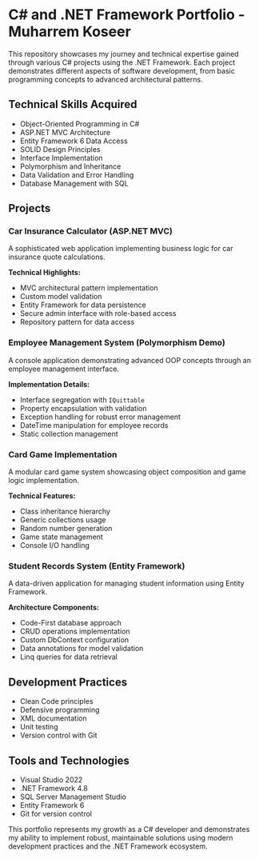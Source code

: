 # C# and .NET Framework Portfolio - Muharrem Koseer

This repository showcases my journey and technical expertise gained through various C# projects using the .NET Framework. Each project demonstrates different aspects of software development, from basic programming concepts to advanced architectural patterns.

## Technical Skills Acquired

- Object-Oriented Programming in C#
- ASP.NET MVC Architecture
- Entity Framework 6 Data Access
- SOLID Design Principles
- Interface Implementation
- Polymorphism and Inheritance
- Data Validation and Error Handling
- Database Management with SQL

## Projects

### Car Insurance Calculator (ASP.NET MVC)

A sophisticated web application implementing business logic for car insurance quote calculations.

**Technical Highlights:**
- MVC architectural pattern implementation
- Custom model validation
- Entity Framework for data persistence
- Secure admin interface with role-based access
- Repository pattern for data access

### Employee Management System (Polymorphism Demo)

A console application demonstrating advanced OOP concepts through an employee management interface.

**Implementation Details:**
- Interface segregation with `IQuittable`
- Property encapsulation with validation
- Exception handling for robust error management
- DateTime manipulation for employee records
- Static collection management

### Card Game Implementation

A modular card game system showcasing object composition and game logic implementation.

**Technical Features:**
- Class inheritance hierarchy
- Generic collections usage
- Random number generation
- Game state management
- Console I/O handling

### Student Records System (Entity Framework)

A data-driven application for managing student information using Entity Framework.

**Architecture Components:**
- Code-First database approach
- CRUD operations implementation
- Custom DbContext configuration
- Data annotations for model validation
- Linq queries for data retrieval

## Development Practices

- Clean Code principles
- Defensive programming
- XML documentation
- Unit testing
- Version control with Git

## Tools and Technologies

- Visual Studio 2022
- .NET Framework 4.8
- SQL Server Management Studio
- Entity Framework 6
- Git for version control

This portfolio represents my growth as a C# developer and demonstrates my ability to implement robust, maintainable solutions using modern development practices and the .NET Framework ecosystem.